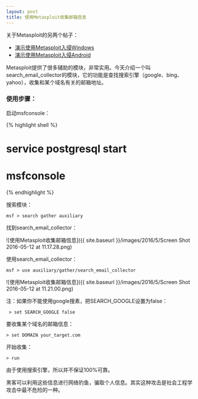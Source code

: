 ```yaml
---
layout: post
title: 使用Metasploit收集邮箱信息
---
```


关于Metasploit的另两个帖子：

* [演示使用Metasploit入侵Windows](http://topspeedsnail.com/kali-linux-n-hack-windows-xp/)
* [演示使用Metasploit入侵Android](http://topspeedsnail.com/kali-linux-metasploit-hack-android/)

Metasploit提供了很多辅助的模块，非常实用。今天介绍一个叫search_email_collector的模块，它的功能是查找搜索引擎（google、bing、yahoo），收集和某个域名有关的邮箱地址。

### 使用步骤：

启动msfconsole：

{% highlight shell %}
# service postgresql start
# msfconsole
{% endhighlight %}

搜索模块：

```
msf > search gather auxiliary
```

找到search_email_collector：

![使用Metasploit收集邮箱信息]({{ site.baseurl }}/images/2016/5/Screen Shot 2016-05-12 at 11.17.28.png)

使用search_email_collector：

```
msf > use auxiliary/gather/search_email_collector
```

![使用Metasploit收集邮箱信息]({{ site.baseurl }}/images/2016/5/Screen Shot 2016-05-12 at 11.21.00.png)

注：如果你不能使用google搜素，把SEARCH_GOOGLE设置为false：

```
 > set SEARCH_GOOGLE false
```

要收集某个域名的邮箱信息：

```
> set DOMAIN your_target.com
```

开始收集：

```
> run
```

由于使用搜索引擎，所以并不保证100%可靠。

黑客可以利用这些信息进行网络钓鱼，骗取个人信息。其实这种攻击是社会工程学攻击中最不危险的一种。